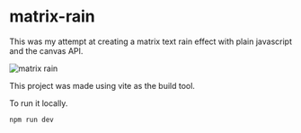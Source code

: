 # matrix-rain

This was my attempt at creating a matrix text rain effect with plain javascript and the canvas API.

![matrix rain](matrix-rain.gif)

This project was made using vite as the build tool.

To run it locally.

```
npm run dev
```
